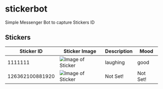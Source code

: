 # stickerbot

Simple Messenger Bot to capture Stickers ID


## Stickers


| Sticker ID    | Sticker Image  | Description | Mood |
| --------------|----------------|-------------|-------------|
| 1111111|![Image of Sticker](https://i.imgur.com//mG1Ycn6.png)|laughing|good|
|126362100881920|![Image of Sticker](https://i.imgur.com/EQCkNMD.png)|Not Set!|Not Set!|